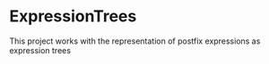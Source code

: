 # ExpressionTrees
This project works with the representation of postfix expressions as expression trees
